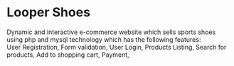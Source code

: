 # Looper Shoes
Dynamic and interactive e-commerce website which sells sports shoes using php and mysql technology which has the following features:  
User Registration, Form validation, User Login, Products Listing, Search for products, Add to shopping cart, Payment,
